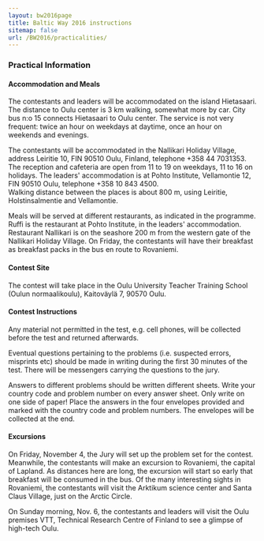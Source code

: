 ```yaml
---
layout: bw2016page
title: Baltic Way 2016 instructions
sitemap: false
url: /BW2016/practicalities/
---
```


<h3>Practical Information</h3>

<h4>Accommodation and Meals</h4>

The contestants and leaders will be accommodated on the island Hietasaari. The distance to Oulu center is 3 km walking, 
somewhat more by car. City bus n:o 15 connects Hietasaari to Oulu center. The service is not very frequent: 
twice an hour on weekdays at daytime, once an hour on weekends and evenings.  

The contestants will be accommodated in the Nallikari Holiday Village, address Leiritie 10, FIN 90510 Oulu, Finland, 
telephone +358 44 7031353. The reception and cafeteria are open from 11 to 19 on weekdays, 11 to 16 on holidays. 
The leaders' accommodation is at Pohto Institute, Vellamontie 12, FIN 90510 Oulu, telephone +358 10 843 4500.  
Walking distance between the places is about 800 m, using Leiritie, Holstinsalmentie and Vellamontie.

Meals will be served at different restaurants, as indicated in the programme. Ruffi is the restaurant at Pohto 
Institute, in the leaders' accommodation. Restaurant Nallikari is on the seashore 200 m from the western gate of 
the Nallikari Holiday Village. On Friday, the contestants will have their breakfast as breakfast packs in the bus 
en route to Rovaniemi.

<h4>Contest Site</h4>

The contest will take place in the Oulu University Teacher Training School (Oulun normaalikoulu), 
Kaitoväylä 7, 90570 Oulu. 

<h4>Contest Instructions</h4> 

Any material not permitted in the test, e.g. cell phones, will be collected before the test and returned afterwards. 

Eventual questions pertaining to the problems (i.e. suspected errors, misprints etc) should be made in writing during 
the first 30 minutes of the test. There will be messengers carrying the questions to the jury. 

Answers to different problems should be written different sheets. Write your country code and problem number on 
every answer sheet. Only write on one side of paper! Place the answers in the four envelopes provided and 
marked with the country code and problem numbers. The envelopes will be collected at the end. 

<h4>Excursions</h4>

On Friday, November 4, the Jury will set up the problem set for the contest. Meanwhile, the contestants 
will make an excursion to Rovaniemi, the capital of Lapland. As distances here are long, the excursion will 
start so early that breakfast will be consumed in the bus. Of the many interesting sights in Rovaniemi, the 
contestants will visit the Arktikum science center and Santa Claus Village, just on the Arctic Circle.

On Sunday morning, Nov. 6, the contestants and leaders will visit the Oulu premises  VTT, Technical 
Research Centre of Finland  to see a glimpse of high-tech Oulu.






